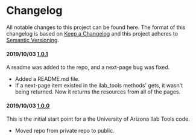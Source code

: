 # Changelog

All notable changes to this project can be found here.
The format of this changelog is based on [Keep a Changelog](https://keepachangelog.com/en/1.0.0/) and this project adheres to [Semantic Versioning](https://semver.org/spec/v2.0.0.html).

#### 2019/10/03 [1.0.1](https://github.com/UACoreFacilitiesIT/UA-Ilab-Tools)

A readme was added to the repo, and a next-page bug was fixed.

- Added a README.md file.
- If a next-page item existed in the ilab_tools methods' gets, it wasn't being returned. Now it returns the resources from all of the pages.

#### 2019/10/03 [1.0.0](https://github.com/UACoreFacilitiesIT/UA-Ilab-Tools/commit/bb31724b3cb92370a02dab0fd42d30705e62bbcf)

This is the initial start point for a the University of Arizona Ilab Tools code.

- Moved repo from private repo to public.
